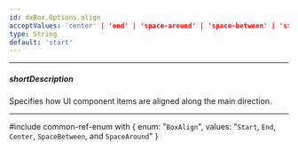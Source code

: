 ```yaml
---
id: dxBox.Options.align
acceptValues: 'center' | 'end' | 'space-around' | 'space-between' | 'start'
type: String
default: 'start'
---
```

---
##### shortDescription
Specifies how UI component items are aligned along the main direction.

---
#include common-ref-enum with {
    enum: "`BoxAlign`",
    values: "`Start`, `End`, `Center`, `SpaceBetween`, and `SpaceAround`"
}